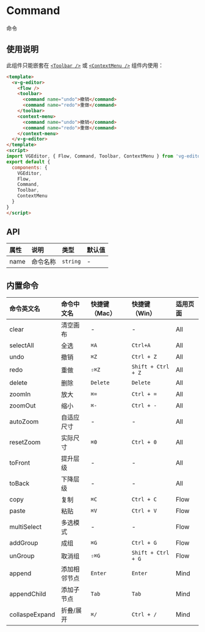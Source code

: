 # Command

命令

## 使用说明

此组件只能嵌套在 [`<Toolbar />`](toolbar.md) 或 [`<ContextMenu />`](contextMenu.md) 组件内使用：

```html
<template>
  <v-g-editor>
    <flow />
    <toolbar>
      <command name="undo">撤销</command>
      <command name="redo">重做</command>
    </toolbar>
    <context-menu>
      <command name="undo">撤销</command>
      <command name="redo">重做</command>
    </context-menu>
  </v-g-editor>
</template>
<script>
import VGEditor, { Flow, Command, Toolbar, ContextMenu } from 'vg-editor';
export default {
  components: {
    VGEditor,
    Flow,
    Command,
    Toolbar,
    ContextMenu
  }
}
</script>
```

## API

| 属性 | 说明 | 类型 | 默认值 |
| :--- | :--- | :--- | :--- |
| name | 命令名称 | `string` | - |

## 内置命令

| 命令英文名 | 命令中文名 | 快捷键（Mac） | 快捷键（Win） | 适用页面 |
| :--- | :--- | :--- | :--- | :--- |
| clear | 清空画布 | - | - | All |
| selectAll | 全选 | `⌘A` | `Ctrl+A` | All |
| undo | 撤销 | `⌘Z` | `Ctrl + Z` | All |
| redo | 重做 | `⇧⌘Z` | `Shift + Ctrl + Z` | All |
| delete | 删除 | `Delete` | `Delete` | All |
| zoomIn | 放大 | `⌘=` | `Ctrl + =` | All |
| zoomOut | 缩小 | `⌘-` | `Ctrl + -` | All |
| autoZoom | 自适应尺寸 | - | - | All |
| resetZoom | 实际尺寸 | `⌘0` | `Ctrl + 0` | All |
| toFront | 提升层级 | - | - | All |
| toBack | 下降层级 | - | - | All |
| copy | 复制 | `⌘C` | `Ctrl + C` | Flow |
| paste | 粘贴 | `⌘V` | `Ctrl + V` | Flow |
| multiSelect | 多选模式 | - | - | Flow |
| addGroup | 成组 | `⌘G` | `Ctrl + G` | Flow |
| unGroup | 取消组 | `⇧⌘G` | `Shift + Ctrl + G` | Flow |
| append | 添加相邻节点 | `Enter` | `Enter` | Mind |
| appendChild | 添加子节点 | `Tab` | `Tab` | Mind |
| collaspeExpand | 折叠/展开 | `⌘/` | `Ctrl + /` | Mind |
